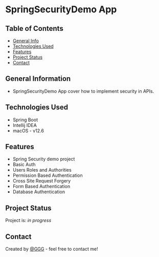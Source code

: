 # SpringSecurityDemo App

## Table of Contents
* [General Info](#general-information)
* [Technologies Used](#technologies-used)
* [Features](#features)
* [Project Status](#project-status)
* [Contact](#contact)

## General Information
- SpringSecurityDemo App cover how to implement security in APIs.

## Technologies Used

- Spring Boot
- Intellij IDEA
- macOS - v12.6

## Features

- Spring Security demo project 
- Basic Auth 
- Users Roles and Authorities
- Permission Based Authentication
- Cross Site Request Forgery
- Form Based Authentication
- Database Authentication

## Project Status
Project is: _in progress_ 

## Contact
Created by [@GGG](http://3gbg.s3-website.eu-west-2.amazonaws.com/#intro) - feel free to contact me!

